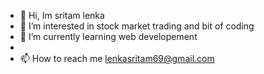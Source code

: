 - 👋 Hi, Im sritam lenka
- 👀 I’m interested in stock market trading and  bit of coding
- 🌱 I’m currently learning web developement
- 
- 📫 How to reach me lenkasritam69@gmail.com

<!---
6sritam9/6sritam9 is a ✨ special ✨ repository because its `README.md` (this file) appears on your GitHub profile.
You can click the Preview link to take a look at your changes.
--->
